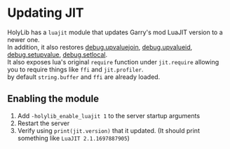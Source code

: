 <title>Updating LuaJIT</title>

# Updating JIT

HolyLib has a `luajit` module that updates Garry's mod LuaJIT version to a newer one.<br>
In addition, it also restores [debug.upvaluejoin](https://wiki.facepunch.com/gmod/debug.upvaluejoin), 
[debug.upvalueid](https://wiki.facepunch.com/gmod/debug.upvalueid), 
[debug.setupvalue](https://wiki.facepunch.com/gmod/debug.setupvalue), 
[debug.setlocal](https://wiki.facepunch.com/gmod/debug.setlocal).<br>
It also exposes lua's original `require` function under `jit.require` allowing you to require things like `ffi` and `jit.profiler`.<br>
by default `string.buffer` and `ffi` are already loaded.

## Enabling the module

1. Add `-holylib_enable_luajit 1` to the server startup arguments<br>
2. Restart the server<br>
3. Verify using `print(jit.version)` that it updated. (It should print something like `LuaJIT 2.1.1697887905`)